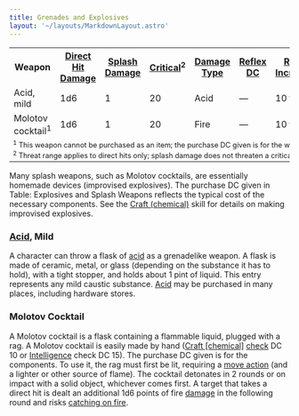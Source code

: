```yaml
---
title: Grenades and Explosives
layout: '~/layouts/MarkdownLayout.astro'
---
```


<table> <tr><th> Weapon</th><th> <a href="/modern.d20.srd/equipment/weapons.explosives.splash.general">Direct Hit Damage</a></th><th> <a href="/modern.d20.srd/equipment/weapons.explosives.splash.general">Splash Damage</a></th><th> <a href="/modern.d20.srd/equipment/weapons.explosives.splash.general">Critical</a><sup>2</sup></th><th> <a href="/modern.d20.srd/equipment/weapons.explosives.splash.general">Damage Type</a></th><th> <a href="/modern.d20.srd/equipment/weapons.explosives.splash.general">Reflex DC</a></th><th> <a href="/modern.d20.srd/equipment/weapons.explosives.splash.general">Range Increment</a></th><th> <a href="/modern.d20.srd/equipment/weapons.explosives.splash.general">Size</a></th><th> <a href="/modern.d20.srd/equipment/weapons.explosives.splash.general">Weight</a></th><th> <a href="/modern.d20.srd/equipment/weapons.explosives.splash.general">Purchase DC</a></th><th> <a href="/modern.d20.srd/equipment/weapons.explosives.splash.general">Restriction</a></th> </tr> <tr><td> Acid, mild</td><td> 1d6</td><td> 1</td><td> 20</td><td> Acid</td><td> —</td><td> 10 ft.</td><td> Tiny</td><td> 1 lb.</td><td> 6</td><td> — </td></tr> <tr><td> Molotov cocktail<sup>1</sup></td><td> 1d6</td><td> 1</td><td> 20</td><td> Fire</td><td> —</td><td> 10 ft.</td><td> Small</td><td> 1 lb.</td><td> 3</td><td> — </td></tr> <tr><td colspan="11" style="font-size: .8em; text-align: left"> <sup>1</sup> This weapon cannot be purchased as an item; the purchase DC given is for the weapon’s components.<br/> <sup>2</sup> Threat range applies to direct hits only; splash damage does not threaten a critical hit. </td></tr></table>



Many splash weapons, such as Molotov cocktails, are essentially homemade
devices (improvised explosives). The purchase DC given in Table: Explosives
and Splash Weapons reflects the typical cost of the necessary components. See
the [Craft (chemical)](/modern.d20.srd/skills/craft.chemical) skill for
details on making improvised explosives.

### [Acid](/modern.d20.srd/environment.hazards/acid), Mild

A character can throw a flask of
[acid](/modern.d20.srd/environment.hazards/acid) as a grenadelike weapon. A
flask is made of ceramic, metal, or glass (depending on the substance it has
to hold), with a tight stopper, and holds about 1 pint of liquid. This entry
represents any mild caustic substance.
[Acid](/modern.d20.srd/environment.hazards/acid) may be purchased in many
places, including hardware stores.

### Molotov Cocktail

A Molotov cocktail is a flask containing a flammable liquid, plugged with a
rag. A Molotov cocktail is easily made by hand ([Craft [chemical]](/modern.d20.srd/skills/craft.chemical)
[check](/modern.d20.srd/skills/skill.basics) DC 10 or
[Intelligence](/modern.d20.srd/basics/ability.scores) check DC 15). The
purchase DC given is for the components. To use it, the rag must first be lit,
requiring a [move action](/modern.d20.srd/combat/move.actions) (and a lighter
or other source of flame). The cocktail detonates in 2 rounds or on impact
with a solid object, whichever comes first. A target that takes a direct hit
is dealt an additional 1d6 points of fire
[damage](/modern.d20.srd/combat/damage) in the following round and risks
[catching on fire](/modern.d20.srd/environment.hazards/catching.on.fire).

